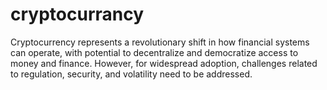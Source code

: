 # cryptocurrancy
Cryptocurrency represents a revolutionary shift in how financial systems can operate, with potential to decentralize and democratize access to money and finance. However, for widespread adoption, challenges related to regulation, security, and volatility need to be addressed.

